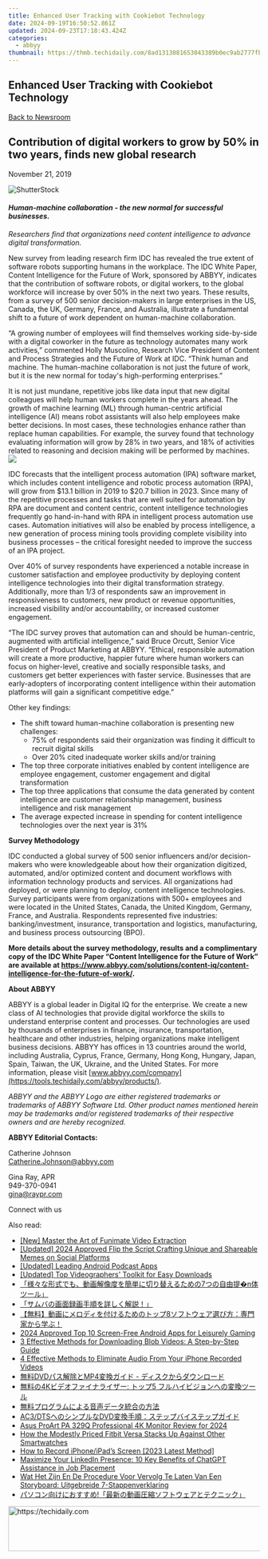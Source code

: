 ```yaml
---
title: Enhanced User Tracking with Cookiebot Technology
date: 2024-09-19T16:50:52.861Z
updated: 2024-09-23T17:18:43.424Z
categories:
  - abbyy
thumbnail: https://thmb.techidaily.com/8ad1313081653043389b0ec9ab2777fbe6983525a9b9183de9916f4cf1facd61.jpg
---
```


## Enhanced User Tracking with Cookiebot Technology

[Back to Newsroom](https://tools.techidaily.com/abbyy/products/)

## Contribution of digital workers to grow by 50% in two years, finds new global research

November 21, 2019

![ShutterStock](https://content.abbyy.com/-/media/project/abbyy/abbyy/branchtemplates/shutterstock_1272462163_1296-x-729.jpg?h=729&iar=0&w=1296)

#### _Human-machine collaboration - the new normal for successful businesses._ 
_Researchers find that organizations need content intelligence to advance digital transformation._

New survey from leading research firm IDC has revealed the true extent of software robots supporting humans in the workplace. The IDC White Paper, Content Intelligence for the Future of Work, sponsored by ABBYY, indicates that the contribution of software robots, or digital workers, to the global workforce will increase by over 50% in the next two years. These results, from a survey of 500 senior decision-makers in large enterprises in the US, Canada, the UK, Germany, France, and Australia, illustrate a fundamental shift to a future of work dependent on human-machine collaboration.

“A growing number of employees will find themselves working side-by-side with a digital coworker in the future as technology automates many work activities,” commented Holly Muscolino, Research Vice President of Content and Process Strategies and the Future of Work at IDC. “Think human and machine. The human-machine collaboration is not just the future of work, but it is the new normal for today's high-performing enterprises.”

It is not just mundane, repetitive jobs like data input that new digital colleagues will help human workers complete in the years ahead. The growth of machine learning (ML) through human-centric artificial intelligence (AI) means robot assistants will also help employees make better decisions. In most cases, these technologies enhance rather than replace human capabilities. For example, the survey found that technology evaluating information will grow by 28% in two years, and 18% of activities related to reasoning and decision making will be performed by machines.  
![](https://static1.abbyy.com/abbyycommedia/23915/en-press-release.png)

  
IDC forecasts that the intelligent process automation (IPA) software market, which includes content intelligence and robotic process automation (RPA), will grow from $13.1 billion in 2019 to $20.7 billion in 2023\. Since many of the repetitive processes and tasks that are well suited for automation by RPA are document and content centric, content intelligence technologies frequently go hand-in-hand with RPA in intelligent process automation use cases. Automation initiatives will also be enabled by process intelligence, a new generation of process mining tools providing complete visibility into business processes – the critical foresight needed to improve the success of an IPA project.

Over 40% of survey respondents have experienced a notable increase in customer satisfaction and employee productivity by deploying content intelligence technologies into their digital transformation strategy. Additionally, more than 1/3 of respondents saw an improvement in responsiveness to customers, new product or revenue opportunities, increased visibility and/or accountability, or increased customer engagement.

“The IDC survey proves that automation can and should be human-centric, augmented with artificial intelligence,” said Bruce Orcutt, Senior Vice President of Product Marketing at ABBYY. “Ethical, responsible automation will create a more productive, happier future where human workers can focus on higher-level, creative and socially responsible tasks, and customers get better experiences with faster service. Businesses that are early-adopters of incorporating content intelligence within their automation platforms will gain a significant competitive edge.”

Other key findings:

* The shift toward human-machine collaboration is presenting new challenges:  
   * 75% of respondents said their organization was finding it difficult to recruit digital skills  
   * Over 20% cited inadequate worker skills and/or training
* The top three corporate initiatives enabled by content intelligence are employee engagement, customer engagement and digital transformation
* The top three applications that consume the data generated by content intelligence are customer relationship management, business intelligence and risk management
* The average expected increase in spending for content intelligence technologies over the next year is 31%

**Survey Methodology**

IDC conducted a global survey of 500 senior influencers and/or decision-makers who were knowledgeable about how their organization digitized, automated, and/or optimized content and document workflows with information technology products and services. All organizations had deployed, or were planning to deploy, content intelligence technologies. Survey participants were from organizations with 500+ employees and were located in the United States, Canada, the United Kingdom, Germany, France, and Australia. Respondents represented five industries: banking/investment, insurance, transportation and logistics, manufacturing, and business process outsourcing (BPO).

**More details about the survey methodology, results and a complimentary copy of the IDC White Paper “Content Intelligence for the Future of Work” are available at https://www.abbyy.com/solutions/content-iq/content-intelligence-for-the-future-of-work/.**
  
  
**About ABBYY** 

ABBYY is a global leader in Digital IQ for the enterprise. We create a new class of AI technologies that provide digital workforce the skills to understand enterprise content and processes. Our technologies are used by thousands of enterprises in finance, insurance, transportation, healthcare and other industries, helping organizations make intelligent business decisions. ABBYY has offices in 13 countries around the world, including Australia, Cyprus, France, Germany, Hong Kong, Hungary, Japan, Spain, Taiwan, the UK, Ukraine, and the United States. For more information, please visit [www.abbyy.com/company](https://tools.techidaily.com/abbyy/products/).

_ABBYY and the ABBYY Logo are either registered trademarks or trademarks of ABBYY Software Ltd. Other product names mentioned herein may be trademarks and/or registered trademarks of their respective owners and are hereby recognized._

**ABBYY Editorial Contacts:**

Catherine Johnson  
[Catherine.Johnson@abbyy.com](https://tools.techidaily.com/abbyy/products/)

Gina Ray, APR  
949-370-0941  
[gina@raypr.com](https://tools.techidaily.com/abbyy/products/)

Connect with us

<ins class="adsbygoogle"
     style="display:block"
     data-ad-format="autorelaxed"
     data-ad-client="ca-pub-7571918770474297"
     data-ad-slot="1223367746"></ins>

<ins class="adsbygoogle"
     style="display:block"
     data-ad-client="ca-pub-7571918770474297"
     data-ad-slot="8358498916"
     data-ad-format="auto"
     data-full-width-responsive="true"></ins>

<span class="atpl-alsoreadstyle">Also read:</span>
<div><ul>
<li><a href="https://extra-approaches.techidaily.com/new-master-the-art-of-funimate-video-extraction/"><u>[New] Master the Art of Funimate Video Extraction</u></a></li>
<li><a href="https://instagram-videos.techidaily.com/updated-2024-approved-flip-the-script-crafting-unique-and-shareable-memes-on-social-platforms/"><u>[Updated] 2024 Approved Flip the Script Crafting Unique and Shareable Memes on Social Platforms</u></a></li>
<li><a href="https://extra-support.techidaily.com/updated-leading-android-podcast-apps/"><u>[Updated] Leading Android Podcast Apps</u></a></li>
<li><a href="https://youtube-tips.techidaily.com/ed-top-videographers-toolkit-for-easy-downloads/"><u>[Updated] Top Videographers' Toolkit for Easy Downloads</u></a></li>
<li><a href="https://solve-info.techidaily.com/7n/"><u>「様々な形式でも、動画解像度を簡単に切り替えるための7つの自由提�n体ツール」</u></a></li>
<li><a href="https://solve-info.techidaily.com/44cm44k144og44oq44gu55s76z2i6yyy55s75oml6acg44ks6kmz44gx44gp6kej6kqs77yb44cn/"><u>「サムバの画面録画手順を詳しく解説！」</u></a></li>
<li><a href="https://solve-info.techidaily.com/1726028846182-8/"><u>【無料】動画にメロディを付けるためのトップ8ソフトウェア選び方：専門家から学ぶ！</u></a></li>
<li><a href="https://screen-sharing-recording.techidaily.com/2024-approved-top-10-screen-free-android-apps-for-leisurely-gaming/"><u>2024 Approved Top 10 Screen-Free Android Apps for Leisurely Gaming</u></a></li>
<li><a href="https://solve-info.techidaily.com/3-effective-methods-for-downloading-blob-videos-a-step-by-step-guide/"><u>3 Effective Methods for Downloading Blob Videos: A Step-by-Step Guide</u></a></li>
<li><a href="https://solve-info.techidaily.com/4-effective-methods-to-eliminate-audio-from-your-iphone-recorded-videos/"><u>4 Effective Methods to Eliminate Audio From Your iPhone Recorded Videos</u></a></li>
<li><a href="https://solve-info.techidaily.com/1726030243059-dvdmp4/"><u>無料DVDパス解除とMP4変換ガイド - ディスクからダウンロード</u></a></li>
<li><a href="https://solve-info.techidaily.com/4k-5/"><u>無料の4Kビデオファイナライザー: トップ5 フルハイビジョンへの変換ツール</u></a></li>
<li><a href="https://solve-info.techidaily.com/54sh5paz44ox44ot44kw44op44og44gr44ki44kl6zplusz5aow44oh44o844k57wx5zci44gu5pa55rov/"><u>無料プログラムによる音声データ統合の方法</u></a></li>
<li><a href="https://solve-info.techidaily.com/ac3dtsdvd/"><u>AC3/DTSへのシンプルなDVD変換手順：ステップバイステップガイド</u></a></li>
<li><a href="https://extra-hints.techidaily.com/asus-proart-pa-329q-professional-4k-monitor-review-for-2024/"><u>Asus ProArt PA 329Q Professional 4K Monitor Review for 2024</u></a></li>
<li><a href="https://buynow-reviews.techidaily.com/how-the-modestly-priced-fitbit-versa-stacks-up-against-other-smartwatches/"><u>How the Modestly Priced Fitbit Versa Stacks Up Against Other Smartwatches</u></a></li>
<li><a href="https://on-screen-recording.techidaily.com/how-to-record-iphoneipads-screen-2023-latest-method/"><u>How to Record iPhone/iPad’s Screen [2023 Latest Method]</u></a></li>
<li><a href="https://tech-revival.techidaily.com/maximize-your-linkedin-presence-10-key-benefits-of-chatgpt-assistance-in-job-placement/"><u>Maximize Your LinkedIn Presence: 10 Key Benefits of ChatGPT Assistance in Job Placement</u></a></li>
<li><a href="https://some-techniques.techidaily.com/wat-het-zijn-en-de-procedure-voor-vervolg-te-laten-van-een-storyboard-uitgebreide-7-stappenverklaring/"><u>Wat Het Zijn En De Procedure Voor Vervolg Te Laten Van Een Storyboard: Uitgebreide 7-Stappenverklaring</u></a></li>
<li><a href="https://solve-info.techidaily.com/44or44k944kz44oz5zcr44gr44gr44gk44gz44gz44kbieoajoacgoawsoobruwlleeuupluswcppluse4ruocveodleodioocpuocpplusocouobqoodhuocrplusodiplusodgplusocrplusoajq/"><u>パソコン向けにおすすめ!「最新の動画圧縮ソフトウェアとテクニック」</u></a></li>
</ul></div>

<!-- affiliate ads begin -->
<a href="https://unicoeye.pxf.io/c/5597632/2134227/18498" target="_top" id="2134227">
  <img src="//a.impactradius-go.com/display-ad/18498-2134227" border="0" alt="https://techidaily.com" width="728" height="90"/>
</a>
<img height="0" width="0" src="https://unicoeye.pxf.io/i/5597632/2134227/18498" style="position:absolute;visibility:hidden;" border="0" />
<!-- affiliate ads end -->

